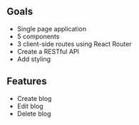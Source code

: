 ## Goals
- Single page application
- 5 components
- 3 client-side routes using React Router
- Create a RESTful API
- Add styling

## Features
- Create blog
- Edit blog
- Delete blog